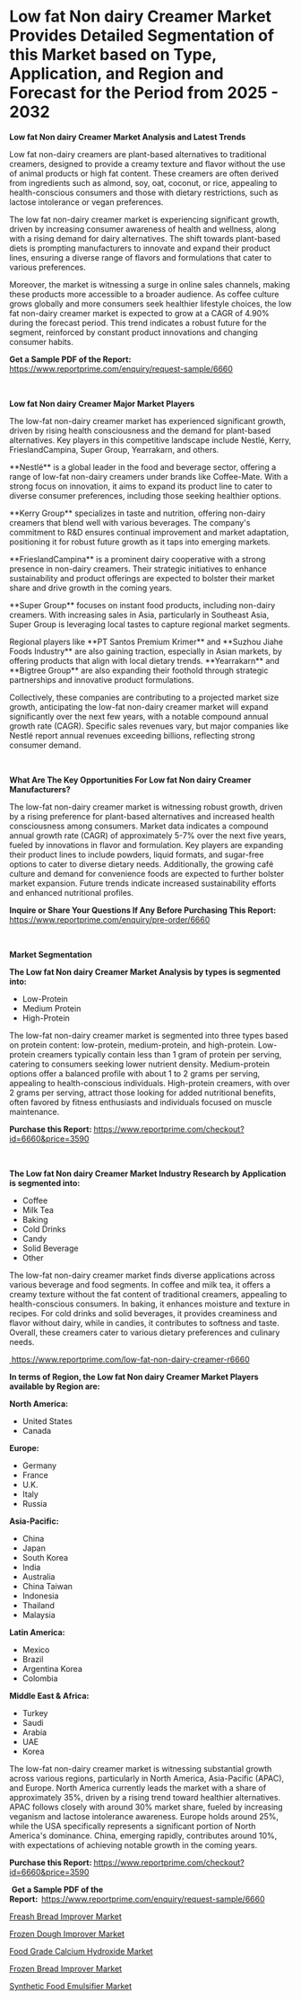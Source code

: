 <p><h1>Low fat Non dairy Creamer Market Provides Detailed Segmentation of this Market based on Type, Application, and Region and Forecast for the Period from 2025 - 2032</h1></p><p><strong>Low fat Non dairy Creamer Market Analysis and Latest Trends</strong></p>
<p><p>Low fat non-dairy creamers are plant-based alternatives to traditional creamers, designed to provide a creamy texture and flavor without the use of animal products or high fat content. These creamers are often derived from ingredients such as almond, soy, oat, coconut, or rice, appealing to health-conscious consumers and those with dietary restrictions, such as lactose intolerance or vegan preferences.</p><p>The low fat non-dairy creamer market is experiencing significant growth, driven by increasing consumer awareness of health and wellness, along with a rising demand for dairy alternatives. The shift towards plant-based diets is prompting manufacturers to innovate and expand their product lines, ensuring a diverse range of flavors and formulations that cater to various preferences. </p><p>Moreover, the market is witnessing a surge in online sales channels, making these products more accessible to a broader audience. As coffee culture grows globally and more consumers seek healthier lifestyle choices, the low fat non-dairy creamer market is expected to grow at a CAGR of 4.90% during the forecast period. This trend indicates a robust future for the segment, reinforced by constant product innovations and changing consumer habits.</p></p>
<p><strong>Get a Sample PDF of the Report:&nbsp;</strong> <a href="https://www.reportprime.com/enquiry/request-sample/6660?utm_campaign=1895&utm_medium=2&utm_source=Github&utm_content=ia&utm_term=19032025&utm_id=low-fat-non-dairy-creamer">https://www.reportprime.com/enquiry/request-sample/6660</a></p>
<p>&nbsp;</p>
<p><strong>Low fat Non dairy Creamer Major Market Players</strong></p>
<p><p>The low-fat non-dairy creamer market has experienced significant growth, driven by rising health consciousness and the demand for plant-based alternatives. Key players in this competitive landscape include Nestlé, Kerry, FrieslandCampina, Super Group, Yearrakarn, and others.</p><p>**Nestlé** is a global leader in the food and beverage sector, offering a range of low-fat non-dairy creamers under brands like Coffee-Mate. With a strong focus on innovation, it aims to expand its product line to cater to diverse consumer preferences, including those seeking healthier options. </p><p>**Kerry Group** specializes in taste and nutrition, offering non-dairy creamers that blend well with various beverages. The company's commitment to R&D ensures continual improvement and market adaptation, positioning it for robust future growth as it taps into emerging markets.</p><p>**FrieslandCampina** is a prominent dairy cooperative with a strong presence in non-dairy creamers. Their strategic initiatives to enhance sustainability and product offerings are expected to bolster their market share and drive growth in the coming years.</p><p>**Super Group** focuses on instant food products, including non-dairy creamers. With increasing sales in Asia, particularly in Southeast Asia, Super Group is leveraging local tastes to capture regional market segments.</p><p>Regional players like **PT Santos Premium Krimer** and **Suzhou Jiahe Foods Industry** are also gaining traction, especially in Asian markets, by offering products that align with local dietary trends. **Yearrakarn** and **Bigtree Group** are also expanding their foothold through strategic partnerships and innovative product formulations.</p><p>Collectively, these companies are contributing to a projected market size growth, anticipating the low-fat non-dairy creamer market will expand significantly over the next few years, with a notable compound annual growth rate (CAGR). Specific sales revenues vary, but major companies like Nestlé report annual revenues exceeding billions, reflecting strong consumer demand.</p></p>
<p>&nbsp;</p>
<p><strong>What Are The Key Opportunities For Low fat Non dairy Creamer Manufacturers?</strong></p>
<p><p>The low-fat non-dairy creamer market is witnessing robust growth, driven by a rising preference for plant-based alternatives and increased health consciousness among consumers. Market data indicates a compound annual growth rate (CAGR) of approximately 5-7% over the next five years, fueled by innovations in flavor and formulation. Key players are expanding their product lines to include powders, liquid formats, and sugar-free options to cater to diverse dietary needs. Additionally, the growing café culture and demand for convenience foods are expected to further bolster market expansion. Future trends indicate increased sustainability efforts and enhanced nutritional profiles.</p></p>
<p><strong>Inquire or Share Your Questions If Any Before Purchasing This Report:</strong> <a href="https://www.reportprime.com/enquiry/pre-order/6660?utm_campaign=1895&utm_medium=2&utm_source=Github&utm_content=ia&utm_term=19032025&utm_id=low-fat-non-dairy-creamer">https://www.reportprime.com/enquiry/pre-order/6660</a></p>
<p>&nbsp;</p>
<p><strong>Market Segmentation</strong></p>
<p><strong>The Low fat Non dairy Creamer Market Analysis by types is segmented into:</strong></p>
<p><ul><li>Low-Protein</li><li>Medium Protein</li><li>High-Protein</li></ul></p>
<p><p>The low-fat non-dairy creamer market is segmented into three types based on protein content: low-protein, medium-protein, and high-protein. Low-protein creamers typically contain less than 1 gram of protein per serving, catering to consumers seeking lower nutrient density. Medium-protein options offer a balanced profile with about 1 to 2 grams per serving, appealing to health-conscious individuals. High-protein creamers, with over 2 grams per serving, attract those looking for added nutritional benefits, often favored by fitness enthusiasts and individuals focused on muscle maintenance.</p></p>
<p><strong>Purchase this Report:&nbsp;</strong><a href="https://www.reportprime.com/checkout?id=6660&price=3590&utm_campaign=1895&utm_medium=2&utm_source=Github&utm_content=ia&utm_term=19032025&utm_id=low-fat-non-dairy-creamer">https://www.reportprime.com/checkout?id=6660&price=3590</a></p>
<p>&nbsp;</p>
<p><strong>The Low fat Non dairy Creamer Market Industry Research by Application is segmented into:</strong></p>
<p><ul><li>Coffee</li><li>Milk Tea</li><li>Baking</li><li>Cold Drinks</li><li>Candy</li><li>Solid Beverage</li><li>Other</li></ul></p>
<p><p>The low-fat non-dairy creamer market finds diverse applications across various beverage and food segments. In coffee and milk tea, it offers a creamy texture without the fat content of traditional creamers, appealing to health-conscious consumers. In baking, it enhances moisture and texture in recipes. For cold drinks and solid beverages, it provides creaminess and flavor without dairy, while in candies, it contributes to softness and taste. Overall, these creamers cater to various dietary preferences and culinary needs.</p></p>
<p><a href="https://www.reportprime.com/low-fat-non-dairy-creamer-r6660?utm_campaign=1895&utm_medium=2&utm_source=Github&utm_content=ia&utm_term=19032025&utm_id=low-fat-non-dairy-creamer">&nbsp;https://www.reportprime.com/low-fat-non-dairy-creamer-r6660</a></p>
<p><strong>In terms of Region, the Low fat Non dairy Creamer Market Players available by Region are:</strong></p>
<p>
    <p> <strong> North America: </strong>
        <ul>
            <li>United States</li>
            <li>Canada</li>
        </ul>
        </p> 
    <p> <strong> Europe: </strong>
        <ul>
            <li>Germany</li>
            <li>France</li>
            <li>U.K.</li>
            <li>Italy</li>
            <li>Russia</li>
        </ul>
        </p> 
    <p> <strong> Asia-Pacific: </strong>
        <ul>
            <li>China</li>
            <li>Japan</li>
            <li>South Korea</li>
            <li>India</li>
            <li>Australia</li>
            <li>China Taiwan</li>
            <li>Indonesia</li>
            <li>Thailand</li>
            <li>Malaysia</li>
        </ul>
        </p> 
    <p> <strong> Latin America: </strong>
        <ul>
            <li>Mexico</li>
            <li>Brazil</li>
            <li>Argentina Korea</li>
            <li>Colombia</li>
        </ul>
        </p> 
    <p> <strong> Middle East & Africa: </strong>
        <ul>
            <li>Turkey</li>
            <li>Saudi</li>
            <li>Arabia</li>
            <li>UAE</li>
            <li>Korea</li>
        </ul>
    </p>
    </p>
<p><p>The low-fat non-dairy creamer market is witnessing substantial growth across various regions, particularly in North America, Asia-Pacific (APAC), and Europe. North America currently leads the market with a share of approximately 35%, driven by a rising trend toward healthier alternatives. APAC follows closely with around 30% market share, fueled by increasing veganism and lactose intolerance awareness. Europe holds around 25%, while the USA specifically represents a significant portion of North America's dominance. China, emerging rapidly, contributes around 10%, with expectations of achieving notable growth in the coming years.</p></p>
<p><strong>Purchase this Report: </strong><a href="https://www.reportprime.com/checkout?id=6660&price=3590&utm_campaign=1895&utm_medium=2&utm_source=Github&utm_content=ia&utm_term=19032025&utm_id=low-fat-non-dairy-creamer">https://www.reportprime.com/checkout?id=6660&price=3590</a></p>
<p>&nbsp;<strong>Get a Sample PDF of the Report:&nbsp;&nbsp;</strong><a href="https://www.reportprime.com/enquiry/request-sample/6660?utm_campaign=1895&utm_medium=2&utm_source=Github&utm_content=ia&utm_term=19032025&utm_id=low-fat-non-dairy-creamer">https://www.reportprime.com/enquiry/request-sample/6660</a></p>
<p><strong></strong></p>
<p><p><a href="https://github.com/mahnoor2003/Market-Research-Report-List-7/blob/main/freash-bread-improver-market.md?utm_campaign=1895&utm_medium=2&utm_source=Github&utm_content=ia&utm_term=19032025&utm_id=low-fat-non-dairy-creamer">Freash Bread Improver Market</a></p><p><a href="https://github.com/JubayerMia832/Market-Research-Report-List-2/blob/main/frozen-dough-improver-market.md?utm_campaign=1895&utm_medium=2&utm_source=Github&utm_content=ia&utm_term=19032025&utm_id=low-fat-non-dairy-creamer">Frozen Dough Improver Market</a></p><p><a href="https://github.com/barnickclara79/Market-Research-Report-List-1/blob/main/food-grade-calcium-hydroxide-market.md?utm_campaign=1895&utm_medium=2&utm_source=Github&utm_content=ia&utm_term=19032025&utm_id=low-fat-non-dairy-creamer">Food Grade Calcium Hydroxide Market</a></p><p><a href="https://github.com/ygfu6u/Market-Research-Report-List-2/blob/main/frozen-bread-improver-market.md?utm_campaign=1895&utm_medium=2&utm_source=Github&utm_content=ia&utm_term=19032025&utm_id=low-fat-non-dairy-creamer">Frozen Bread Improver Market</a></p><p><a href="https://github.com/leopardmicheal7019/Market-Research-Report-List-1/blob/main/synthetic-food-emulsifier-market.md?utm_campaign=1895&utm_medium=2&utm_source=Github&utm_content=ia&utm_term=19032025&utm_id=low-fat-non-dairy-creamer">Synthetic Food Emulsifier Market</a></p></p>